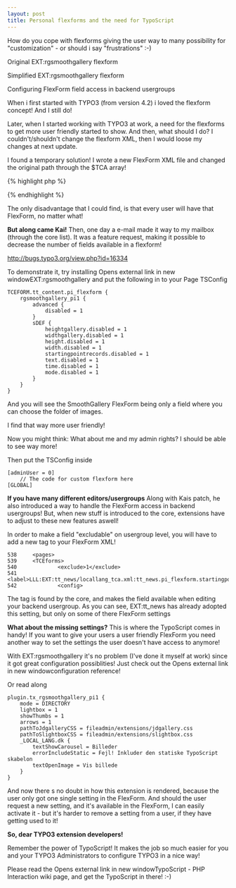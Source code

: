 ```yaml
---
layout: post
title: Personal flexforms and the need for TypoScript
---
```


How do you cope with flexforms giving the user way to many possibility for "customization" - or should i say "frustrations" :-)

Original EXT:rgsmoothgallery flexform


Simplified EXT:rgsmoothgallery flexform


Configuring FlexForm field access in backend usergroups

When i first started with TYPO3 (from version 4.2) i loved the flexform concept! And I still do!

Later, when I started working with TYPO3 at work, a need for the flexforms to get more user friendly started to show. And then, what should I do? I couldn't/shouldn't change the flexform XML, then I would loose my changes at next update.

I found a temporary solution! I wrote a new FlexForm XML file and changed the original path through the $TCA array!

 
{% highlight php %}
<?php
	$TCA['tt_content']['columns']['pi_flexform']['config']['ds']['rgsmoothgallery_pi1,list'] = 'FILE:fileadmin/flexforms/rgsmoothgallery/flexform_ds.xml';
?>
{% endhighlight %}

The only disadvantage that I could find, is that every user will have that FlexForm, no matter what!

**But along came Kai!**
Then, one day a e-mail made it way to my mailbox (through the core list). It was a feature request, making it possible to decrease the number of fields available in a flexform!

http://bugs.typo3.org/view.php?id=16334

To demonstrate it, try installing Opens external link in new windowEXT:rgsmoothgallery and put the following in to your Page TSConfig

 

	TCEFORM.tt_content.pi_flexform {
		rgsmoothgallery_pi1 {
			advanced {
				disabled = 1
			}
			sDEF {
				heightgallery.disabled = 1
				widthgallery.disabled = 1
				height.disabled = 1
				width.disabled = 1
				startingpointrecords.disabled = 1
				text.disabled = 1
				time.disabled = 1
				mode.disabled = 1
			}
		}
	}
 

And you will see the SmoothGallery FlexForm being only a field where you can choose the folder of images.

I find that way more user friendly!

Now you might think: What about me and my admin rights? I should be able to see way more!

Then put the TSConfig inside

 

	[adminUser = 0] 
		// The code for custom flexform here 
	[GLOBAL]
 

**If you have many different editors/usergroups**
Along with Kais patch, he also introduced a way to handle the FlexForm access in backend usergroups! But, when new stuff is introduced to the core, extensions have to adjust to these new features aswell!

In order to make a field "excludable" on usergroup level, you will have to add a new tag to your FlexForm XML!

 

	538     <pages>
	539		<TCEforms>
	540             <exclude>1</exclude>
	541             <label>LLL:EXT:tt_news/locallang_tca.xml:tt_news.pi_flexform.startingpoint</label>                                                                                 
	542             <config>
 

The <exclude> tag is found by the core, and makes the field available when editing your backend usergroup. As you can see, EXT:tt_news has already adopted this <exclude> setting, but only on some of there FlexForm settings

**What about the missing settings?**
This is where the TypoScript comes in handy! If you want to give your users a user friendly FlexForm you need another way to set the settings the user doesn't have access to anymore!

With EXT:rgsmoothgallery it's no problem (I've done it myself at work) since it got great configuration possiblities! Just check out the Opens external link in new windowconfiguration reference!

Or read along

 

	plugin.tx_rgsmoothgallery_pi1 {
		mode = DIRECTORY
		lightbox = 1
		showThumbs = 1
		arrows = 1
		pathToJdgalleryCSS = fileadmin/extensions/jdgallery.css
		pathToSlightboxCSS = fileadmin/extensions/slightbox.css
		_LOCAL_LANG.dk {
			textShowCarousel = Billeder
			errorIncludeStatic = Fejl! Inkluder den statiske TypoScript skabelon
			textOpenImage = Vis billede
		}
	}
 

And now there s no doubt in how this extension is rendered, because the user only got one single setting in the FlexForm. And should the user request a new setting, and it's available in the FlexForm, I can easily activate it - but it's harder to remove a setting from a user, if they have getting used to it!

**So, dear TYPO3 extension developers!**

Remember the power of TypoScript! It makes the job so much easier for you and your TYPO3 Administrators to configure TYPO3 in a nice way!

Please read the Opens external link in new windowTypoScript - PHP Interaction wiki page, and get the TypoScript in there! :-)


